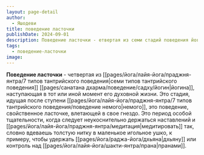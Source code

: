 ```yaml
---
layout: page-detail
author:
  - Яшодеви
title: поведение ласточки
publishDate: 2024-09-01
description: Поведение ласточки - етвертая из семи стадий поведения йогина, наступающая в тот или иной момент его духовной жизни. Это стадия, идущая после ступени немого, это поведение, свойственное ласточке, влетающей в свое гнездо. Это период особой тщательности, когда следует неукоснительно держаться наставлений и медитировать так, словно вдеваешь толстую нитку в маленькое игольное ушко, к примеру, чтобы удержать дхьяну или контроль над пранами.
tags:
  - поведение-ласточки
image:
---
```

**Поведение ласточки** - четвертая из [[pages/йога/лайя-йога/праджня-янтра/7 типов тантрийского поведения|семи типов тантрийского поведения]] [[pages/санатана дхарма/поведение/садху/йогин|йогина]], наступающая в тот или иной момент его духовной жизни. Это стадия, идущая после ступени [[pages/йога/лайя-йога/праджня-янтра/7 типов тантрийского поведения/поведение немого|немого]], это поведение, свойственное ласточке, влетающей в свое гнездо. Это период особой тщательности, когда следует неукоснительно держаться наставлений и [[pages/йога/лайя-йога/праджня-янтра/медитация|медитировать]] так, словно вдеваешь толстую нитку в маленькое игольное ушко, к примеру, чтобы удержать [[pages/йога/раджа-йога/дхьяна|дхьяну]] или контроль над [[pages/йога/лайя-йога/шакти-янтра/прана|пранами]].

